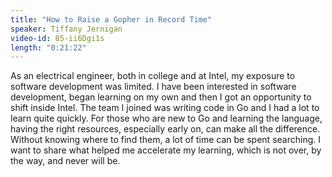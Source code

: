 ```yaml
---
title: "How to Raise a Gopher in Record Time"
speaker: Tiffany Jernigan
video-id: 85-ii6Dgi1s
length: "0:21:22"
---
```

As an electrical engineer, both in college and at Intel, my exposure to software development was limited. I have been interested in software development, began learning on my own and then I got an opportunity to shift inside Intel. The team I joined was writing code in Go and I had a lot to learn quite quickly. For those who are new to Go and learning the language, having the right resources, especially early on, can make all the difference. Without knowing where to find them, a lot of time can be spent searching. I want to share what helped me accelerate my learning, which is not over, by the way, and never will be. 